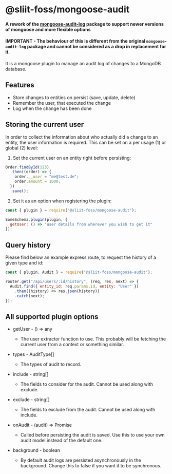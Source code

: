 # @sliit-foss/mongoose-audit

#### A rework of the [mongoose-audit-log](https://www.npmjs.com/package/mongoose-audit-log) package to support newer versions of mongoose and more flexible options<br>

#### IMPORTANT - The behaviour of this is different from the original `mongoose-audit-log` package and cannot be considered as a drop in replacement for it.

It is a mongoose plugin to manage an audit log of changes to a MongoDB database.

## Features

- Store changes to entities on persist (save, update, delete)
- Remember the user, that executed the change
- Log when the change has been done

## Storing the current user

In order to collect the information about who actually did a change to an entity, the user information is required.
This can be set on a per usage (1) or global (2) level:

1. Set the current user on an entity right before persisting:

```javascript
Order.findById(123)
  .then((order) => {
    order.__user = "me@test.de";
    order.amount = 1000;
  })
  .save();
```

2. Set it as an option when registering the plugin:

```javascript
const { plugin } = require("@sliit-foss/mongoose-audit");

SomeSchema.plugin(plugin, {
  getUser: () => "user details from wherever you wish to get it"
});
```

## Query history

Please find below an example express route, to request the history of a given type and id:

```javascript
const { plugin, Audit } = require("@sliit-foss/mongoose-audit");

router.get("/api/users/:id/history", (req, res, next) => {
  Audit.find({ entity_id: req.params.id, entity: "User" })
    .then((history) => res.json(history))
    .catch(next);
});
```

## All supported plugin options

- getUser - () => any
  - The user extractor function to use. This probably will be fetching the current user from a context or something similar.

- types - AuditType[]
  - The types of audit to record.

- include - string[]
  - The fields to consider for the audit. Cannot be used along with exclude.

- exclude - string[]
  - The fields to exclude from the audit. Cannot be used along with include.

- onAudit - (audit) => Promise<void>
  - Called before persisting the audit is saved. Use this to use your own audit model instead of the default one.

- background - boolean
  - By default audit logs are persisted asynchronously in the background. Change this to false if you want it to be synchronous.